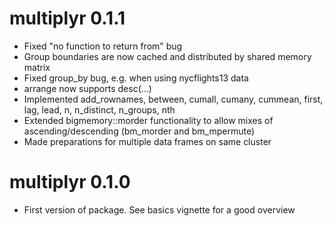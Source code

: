 # multiplyr 0.1.1
- Fixed "no function to return from" bug
- Group boundaries are now cached and distributed by shared memory matrix
- Fixed group_by bug, e.g. when using nycflights13 data
- arrange now supports desc(...)
- Implemented add_rownames, between, cumall, cumany, cummean, first, lag, lead, n, n_distinct, n_groups, nth
- Extended bigmemory::morder functionality to allow mixes of ascending/descending (bm_morder and bm_mpermute)
- Made preparations for multiple data frames on same cluster

# multiplyr 0.1.0
- First version of package. See basics vignette for a good overview
